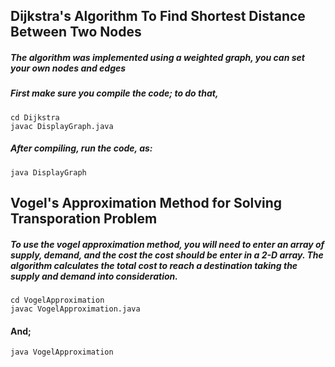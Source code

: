 ## Dijkstra's Algorithm To Find Shortest Distance Between Two Nodes

##### The algorithm was implemented using a weighted graph, you can set your own nodes and edges

##### First make sure you compile the code; to do that,

```
cd Dijkstra
javac DisplayGraph.java
```

##### After compiling, run the code, as:

```
java DisplayGraph
```

## Vogel's Approximation Method for Solving Transporation Problem

##### To use the vogel approximation method, you will need to enter an array of supply, demand, and the cost the cost should be enter in a 2-D array. The algorithm calculates the total cost to reach a destination taking the supply and demand into consideration.

```
cd VogelApproximation
javac VogelApproximation.java
```

#### And;

```
java VogelApproximation
```
